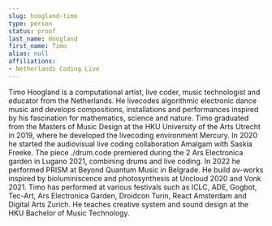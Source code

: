 ```yaml
---
slug: hoogland-timo
type: person
status: proof
last_name: Hoogland
first_name: Timo
alias: null
affiliations:
- Netherlands Coding Live
---
```


Timo Hoogland is a computational artist, live coder, music technologist and educator from the Netherlands. He livecodes algorithmic electronic dance music and develops compositions, installations and performances inspired by his fascination for mathematics, science and nature. Timo graduated from the Masters of Music Design at the HKU University of the Arts Utrecht in 2019, where he developed the livecoding environment Mercury. In 2020 he started the audiovisual live coding collaboration Amalgam with Saskia Freeke. The piece ./drum.code premiered during the 2 Ars Electronica garden in Lugano 2021, combining drums and live coding. In 2022 he performed PRISM at Beyond Quantum Music in Belgrade. He build av-works inspired by bioluminiscence and photosynthesis at Uncloud 2020 and Vonk 2021. Timo has performed at various festivals such as ICLC, ADE, Gogbot, Tec-Art, Ars Electronica Garden, Droidcon Turin, React Amsterdam and Digital Arts Zurich. He teaches creative system and sound design at the HKU Bachelor of Music Technology.